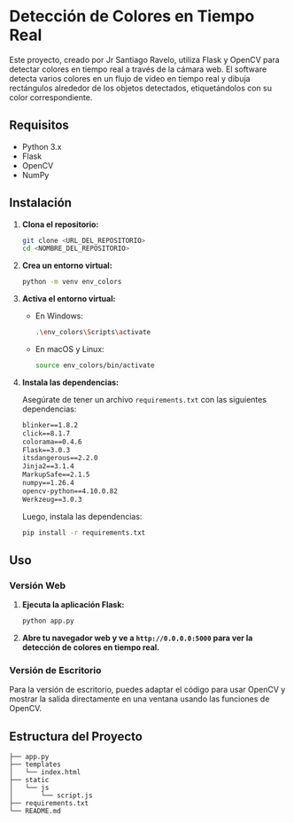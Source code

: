 # Detección de Colores en Tiempo Real

Este proyecto, creado por Jr Santiago Ravelo, utiliza Flask y OpenCV para detectar colores en tiempo real a través de la cámara web. El software detecta varios colores en un flujo de video en tiempo real y dibuja rectángulos alrededor de los objetos detectados, etiquetándolos con su color correspondiente.

## Requisitos

- Python 3.x
- Flask
- OpenCV
- NumPy

## Instalación

1. **Clona el repositorio:**

    ```sh
    git clone <URL_DEL_REPOSITORIO>
    cd <NOMBRE_DEL_REPOSITORIO>
    ```

2. **Crea un entorno virtual:**

    ```sh
    python -m venv env_colors
    ```

3. **Activa el entorno virtual:**

    - En Windows:
        ```sh
        .\env_colors\Scripts\activate
        ```
    - En macOS y Linux:
        ```sh
        source env_colors/bin/activate
        ```

4. **Instala las dependencias:**

    Asegúrate de tener un archivo `requirements.txt` con las siguientes dependencias:

    ```txt
    blinker==1.8.2
    click==8.1.7
    colorama==0.4.6
    Flask==3.0.3
    itsdangerous==2.2.0
    Jinja2==3.1.4
    MarkupSafe==2.1.5
    numpy==1.26.4
    opencv-python==4.10.0.82
    Werkzeug==3.0.3
    ```

    Luego, instala las dependencias:

    ```sh
    pip install -r requirements.txt
    ```

## Uso

### Versión Web

1. **Ejecuta la aplicación Flask:**

    ```sh
    python app.py
    ```

2. **Abre tu navegador web y ve a `http://0.0.0.0:5000` para ver la detección de colores en tiempo real.**

### Versión de Escritorio

Para la versión de escritorio, puedes adaptar el código para usar OpenCV y mostrar la salida directamente en una ventana usando las funciones de OpenCV.

## Estructura del Proyecto

```plaintext
├── app.py
├── templates
│   └── index.html
├── static
│   └── js
│       └── script.js
├── requirements.txt
└── README.md
